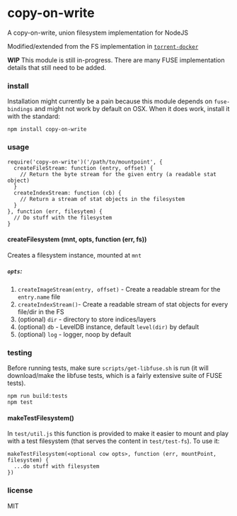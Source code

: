 # copy-on-write
A copy-on-write, union filesystem implementation for NodeJS

Modified/extended from the FS implementation in [`torrent-docker`](https://github.com/mafintosh/torrent-docker)

**WIP** This module is still in-progress. There are many FUSE implementation details that still need to
be added.

### install
Installation might currently be a pain because this module depends on `fuse-bindings` and might not
work by default on OSX. When it does work, install it with the standard:
```
npm install copy-on-write
```

### usage
```
require('copy-on-write')('/path/to/mountpoint', {
  createFileStream: function (entry, offset) {
    // Return the byte stream for the given entry (a readable stat object)
  }
  createIndexStream: function (cb) {
    // Return a stream of stat objects in the filesystem
  }
}, function (err, filesytem) {
  // Do stuff with the filesystem
}
```
#### createFilesystem (mnt, opts, function (err, fs))
Creates a filesystem instance, mounted at `mnt`
##### `opts`:
  1. `createImageStream(entry, offset)` - Create a readable stream for the `entry.name` file
  2. `createIndexStream()`- Create a readable stream of stat objects for every file/dir in the FS 
  3. (optional) `dir` - directory to store indices/layers
  3. (optional) `db` - LevelDB instance, default `level(dir)` by default
  4. (optional) `log` - logger, noop by default

### testing
Before running tests, make sure `scripts/get-libfuse.sh` is run (it will download/make the
libfuse tests, which is a fairly extensive suite of FUSE tests).
```
npm run build:tests
npm test
```

#### makeTestFilesystem()

In `test/util.js` this function is provided to make it easier to mount and play with
a test filesystem (that serves the content in `test/test-fs`). To use it:
```
makeTestFilesystem(<optional cow opts>, function (err, mountPoint, filesystem) {
  ...do stuff with filesystem
})
```

### license
MIT
